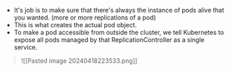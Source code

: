 - It's job is to make sure that there's always the instance of pods alive that you wanted. (more or more replications of a pod)
- This is what creates the actual pod object.
- To make a pod accessible from outside the cluster, we tell Kubernetes to expose all pods managed by that ReplicationController as a single service.

>![[Pasted image 20240418223533.png]]

